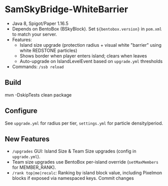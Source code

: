 # SamSkyBridge-WhiteBarrier
- Java 8, Spigot/Paper 1.16.5
- Depends on BentoBox (BSkyBlock). Set `${bentobox.version}` in `pom.xml` to match your server.
- Features:
  - Island size upgrade (protection radius + visual white "barrier" using white REDSTONE particles)
  - Shows border when player enters island; clears when leaves
  - Auto-upgrade on IslandLevelEvent based on `upgrade.yml` thresholds
- Commands: `/ssb reload`

## Build
mvn -DskipTests clean package

## Configure
See `upgrade.yml` for radius per tier, `settings.yml` for particle density/period.


## New Features
- `/upgrades` GUI: Island Size & Team Size upgrades (config in `upgrade.yml`).
- Team size upgrades use BentoBox per-island override (`setMaxMembers` for MEMBER_RANK).
- `/rank top|me|recalc`: Ranking by island block value, including Pixelmon blocks if exposed via namespaced keys.
Commit changes
